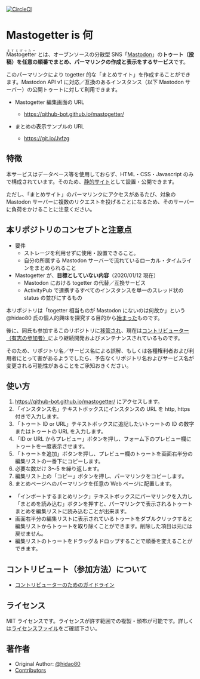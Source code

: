 [![CircleCI](https://circleci.com/gh/Qithub-BOT/mastogetter.svg?style=svg)](https://circleci.com/gh/Qithub-BOT/mastogetter)

# Mastogetter is 何

<ruby>Mastogetter<rt>ますとげったー</rt></ruby> とは、オーブンソースの分散型 SNS「[Mastodon](https://ja.wikipedia.org/wiki/%E3%83%9E%E3%82%B9%E3%83%88%E3%83%89%E3%83%B3_(%E3%83%9F%E3%83%8B%E3%83%96%E3%83%AD%E3%82%B0))」の**トゥート（投稿）を任意の順番でまとめ、パーマリンクの作成と表示をするサービス**です。

このパーマリンクにより togetter 的な「まとめサイト」を作成することができます。Mastodon API v1 に対応／互換のあるインスタンス（以下 Mastodon サーバー）の公開トゥートに対して利用できます。

- Mastogetter 編集画面の URL
  - https://qithub-bot.github.io/mastogetter/

- まとめの表示サンプルの URL
  - https://git.io/Jvfzg

## 特徴

本サービスはデータベース等を使用しておらず、HTML・CSS・Javascript のみで構成されています。そのため、[静的サイト](https://ja.wikipedia.org/wiki/%E9%9D%99%E7%9A%84%E3%82%A6%E3%82%A7%E3%83%96%E3%83%9A%E3%83%BC%E3%82%B8)として設置・公開できます。

ただし、「まとめサイト」のパーマリンクにアクセスがあるたび、対象の Mastodon サーバーに複数のリクエストを投げることになるため、そのサーバーに負荷をかけることに注意ください。

## 本リポジトリのコンセプトと注意点

- 要件
  - ストレージを利用せずに使用・設置できること。
  - 自分の所属する Mastodon サーバーで流れているローカル・タイムラインをまとめられること
- Mastogetter が、**目標としていない内容**（2020/01/12 現在）
  - Mastodon における togetter の代替／互換サービス
  - ActivityPub で連携するすべてのインスタンスを単一のスレッド状の status の並びにするもの

本リポジトリは「togetter 相当ものが Mastodon にないのは何故か」という @hidao80 氏の個人的興味を探究する目的から[始まった](https://qiitadon.com/web/statuses/103422588059240282)ものです。

後に、同氏も参加するこのリポジトリに[移管され](https://qiitadon.com/web/statuses/103461803288870302)、現在は[コントリビューター（有志の参加者）](https://github.com/Qithub-BOT/mastogetter/graphs/contributors)により継続開発およびメンテナンスされているものです。

そのため、リポジトリ名／サービス名による誤解、もしくは各種権利者および利用者にとって害があるようでしたら、予告なくリポジトリ名およびサービス名が変更される可能性があることをご承知おきください。

## 使い方

1. https://qithub-bot.github.io/mastogetter/ にアクセスします。
2. 「インスタンス名」テキストボックスにインスタンスの URL を http, https 付きで入力します。
3. 「トゥート ID or URL」テキストボックスに追記したいトゥートの ID の数字またはトゥートの URL を入力します。
4. 「ID or URL からプレビュー」ボタンを押し、フォーム下のプレビュー欄にトゥートを一度表示させます。
5. 「トゥートを追加」ボタンを押し、プレビュー欄のトゥートを画面右半分の編集リストの一番下にコピーします。
6. 必要な数だけ 3～5 を繰り返します。
7. 編集リスト上の「コピー」ボタンを押し、パーマリンクをコピーします。
8. まとめページへのパーマリンクを任意の Web ページに配置します。

- 「インポートするまとめリンク」テキストボックスにパーマリンクを入力し「まとめを読み込む」ボタンを押すと、パーマリンクで表示されるトゥートまとめを編集リストに読み込むことが出来ます。
- 画面右半分の編集リストに表示されているトゥートをダブルクリックすると編集リストからトゥートを取り除くことができます。削除した項目は元には戻せません。
- 編集リストのトゥートをドラッグ＆ドロップすることで順番を変えることができます。

## コントリビュート（参加方法）について

- [コントリビューターのためのガイドライン](CONTRIBUTING.md)

## ライセンス

MIT ライセンスです。ライセンスが許す範囲での複製・頒布が可能です。詳しくは[ライセンスファイル](LICENSE)をご確認下さい。

## 著作者

- Original Author: [@hidao80](https://github.com/hidao80)
- [Contributors](https://github.com/Qithub-BOT/mastogetter/graphs/contributors)
